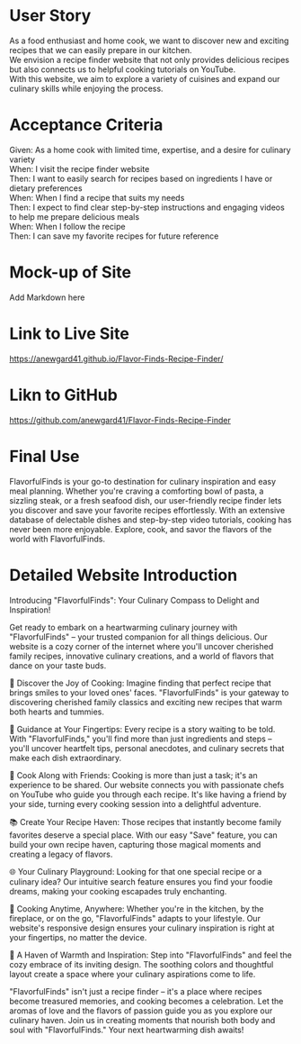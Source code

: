 # User Story

As a food enthusiast and home cook, we want to discover new and exciting recipes that we can easily prepare in our kitchen. </br>
We envision a recipe finder website that not only provides delicious recipes but also connects us to helpful cooking tutorials on YouTube. </br>
With this website, we aim to explore a variety of cuisines and expand our culinary skills while enjoying the process. </br>

# Acceptance Criteria

Given: As a home cook with limited time, expertise, and a desire for culinary variety </br>
When: I visit the recipe finder website </br>
Then: I want to easily search for recipes based on ingredients I have or dietary preferences </br>
When: When I find a recipe that suits my needs </br>
Then: I expect to find clear step-by-step instructions and engaging videos to help me prepare delicious meals </br>
When: When I follow the recipe </br>
Then: I can save my favorite recipes for future reference </br>

# Mock-up of Site

Add Markdown here

# Link to Live Site

https://anewgard41.github.io/Flavor-Finds-Recipe-Finder/

# Likn to GitHub

https://github.com/anewgard41/Flavor-Finds-Recipe-Finder

# Final Use

FlavorfulFinds is your go-to destination for culinary inspiration and easy meal planning. Whether you're craving a comforting bowl of pasta, a sizzling steak, or a fresh seafood dish, our user-friendly recipe finder lets you discover and save your favorite recipes effortlessly. With an extensive database of delectable dishes and step-by-step video tutorials, cooking has never been more enjoyable. Explore, cook, and savor the flavors of the world with FlavorfulFinds.

# Detailed Website Introduction

Introducing "FlavorfulFinds": Your Culinary Compass to Delight and Inspiration!

Get ready to embark on a heartwarming culinary journey with "FlavorfulFinds" – your trusted companion for all things delicious. Our website is a cozy corner of the internet where you'll uncover cherished family recipes, innovative culinary creations, and a world of flavors that dance on your taste buds.

🍳 Discover the Joy of Cooking:
Imagine finding that perfect recipe that brings smiles to your loved ones' faces. "FlavorfulFinds" is your gateway to discovering cherished family classics and exciting new recipes that warm both hearts and tummies.

📜 Guidance at Your Fingertips:
Every recipe is a story waiting to be told. With "FlavorfulFinds," you'll find more than just ingredients and steps – you'll uncover heartfelt tips, personal anecdotes, and culinary secrets that make each dish extraordinary.

🎥 Cook Along with Friends:
Cooking is more than just a task; it's an experience to be shared. Our website connects you with passionate chefs on YouTube who guide you through each recipe. It's like having a friend by your side, turning every cooking session into a delightful adventure.

📚 Create Your Recipe Haven:
Those recipes that instantly become family favorites deserve a special place. With our easy "Save" feature, you can build your own recipe haven, capturing those magical moments and creating a legacy of flavors.

🌐 Your Culinary Playground:
Looking for that one special recipe or a culinary idea? Our intuitive search feature ensures you find your foodie dreams, making your cooking escapades truly enchanting.

📱 Cooking Anytime, Anywhere:
Whether you're in the kitchen, by the fireplace, or on the go, "FlavorfulFinds" adapts to your lifestyle. Our website's responsive design ensures your culinary inspiration is right at your fingertips, no matter the device.

🎨 A Haven of Warmth and Inspiration:
Step into "FlavorfulFinds" and feel the cozy embrace of its inviting design. The soothing colors and thoughtful layout create a space where your culinary aspirations come to life.

"FlavorfulFinds" isn't just a recipe finder – it's a place where recipes become treasured memories, and cooking becomes a celebration. Let the aromas of love and the flavors of passion guide you as you explore our culinary haven. Join us in creating moments that nourish both body and soul with "FlavorfulFinds." Your next heartwarming dish awaits!
